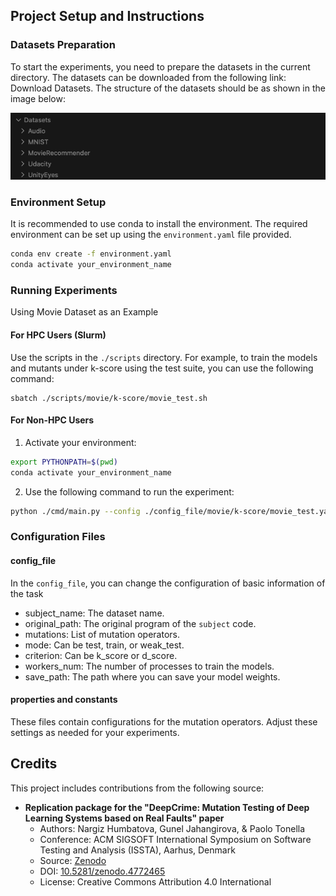 ## Project Setup and Instructions
### Datasets Preparation
To start the experiments, you need to prepare the datasets in the current directory. The datasets can be downloaded from the following link: Download Datasets. The structure of the datasets should be as shown in the image below:

![alt text](./image/image.png)
### Environment Setup
It is recommended to use conda to install the environment. The required environment can be set up using the `environment.yaml` file provided.
```sh
conda env create -f environment.yaml
conda activate your_environment_name
```
### Running Experiments
Using Movie Dataset as an Example

#### For HPC Users (Slurm)
Use the scripts in the `./scripts` directory. For example, to train the models and mutants under k-score using the test suite, you can use the following command:
```
sbatch ./scripts/movie/k-score/movie_test.sh
```
#### For Non-HPC Users
1. Activate your environment:
```sh
export PYTHONPATH=$(pwd)
conda activate your_environment_name
```
2. Use the following command to run the experiment:
```sh
python ./cmd/main.py --config ./config_file/movie/k-score/movie_test.yaml --properties ./properties/movie/properties.py --constants ./properties/movie/constants.py
```

### Configuration Files

#### config_file

In the `config_file`, you can change the configuration of basic information of the task

* subject_name: The dataset name.
* original_path: The original program of the `subject` code.
* mutations: List of mutation operators.
* mode: Can be test, train, or weak_test.
* criterion: Can be k_score or d_score.
* workers_num: The number of processes to train the models.
* save_path: The path where you can save your model weights.

#### properties and constants
These files contain configurations for the mutation operators. Adjust these settings as needed for your experiments.

## Credits
This project includes contributions from the following source:

- **Replication package for the "DeepCrime: Mutation Testing of Deep Learning Systems based on Real Faults" paper**
  - Authors: Nargiz Humbatova, Gunel Jahangirova, & Paolo Tonella
  - Conference: ACM SIGSOFT International Symposium on Software Testing and Analysis (ISSTA), Aarhus, Denmark
  - Source: [Zenodo](https://zenodo.org/records/4772465)
  - DOI: [10.5281/zenodo.4772465](https://doi.org/10.5281/zenodo.4772465)
  - License: Creative Commons Attribution 4.0 International